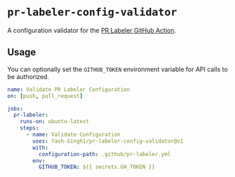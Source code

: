 # `pr-labeler-config-validator`

A configuration validator for the [PR Labeler GitHub Action](https://github.com/TimonVS/pr-labeler-action).

## Usage

You can optionally set the `GITHUB_TOKEN` environment variable for API calls to be authorized.

```yaml
name: Validate PR Labeler Configuration
on: [push, pull_request]

jobs:
  pr-labeler:
    runs-on: ubuntu-latest
    steps:
      - name: Validate Configuration
        uses: Yash-Singh1/pr-labeler-config-validator@v1
        with:
          configuration-path: .github/pr-labeler.yml
        env:
          GITHUB_TOKEN: ${{ secrets.GH_TOKEN }}
```
